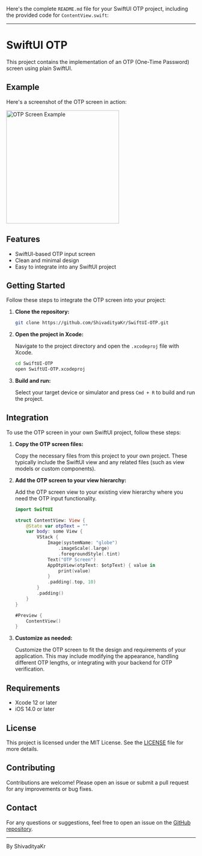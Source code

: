 Here's the complete `README.md` file for your SwiftUI OTP project, including the provided code for `ContentView.swift`:

---

# SwiftUI OTP

This project contains the implementation of an OTP (One-Time Password) screen using plain SwiftUI.

## Example

Here's a screenshot of the OTP screen in action:

<img src="https://github.com/ShivadityaKr/SwiftUI-OTP/assets/71021935/792f1874-73f7-4138-917a-e8b8df70a374" alt="OTP Screen Example" width="300"/>

## Features

- SwiftUI-based OTP input screen
- Clean and minimal design
- Easy to integrate into any SwiftUI project

## Getting Started

Follow these steps to integrate the OTP screen into your project:

1. **Clone the repository:**

   ```sh
   git clone https://github.com/ShivadityaKr/SwiftUI-OTP.git
   ```

2. **Open the project in Xcode:**

   Navigate to the project directory and open the `.xcodeproj` file with Xcode.

   ```sh
   cd SwiftUI-OTP
   open SwiftUI-OTP.xcodeproj
   ```

3. **Build and run:**

   Select your target device or simulator and press `Cmd + R` to build and run the project.

## Integration

To use the OTP screen in your own SwiftUI project, follow these steps:

1. **Copy the OTP screen files:**

   Copy the necessary files from this project to your own project. These typically include the SwiftUI view and any related files (such as view models or custom components).

2. **Add the OTP screen to your view hierarchy:**

   Add the OTP screen view to your existing view hierarchy where you need the OTP input functionality.

   ```swift
   import SwiftUI

   struct ContentView: View {
       @State var otpText = ""
       var body: some View {
           VStack {
               Image(systemName: "globe")
                   .imageScale(.large)
                   .foregroundStyle(.tint)
               Text("OTP Screen")
               AppOtpView(otpText: $otpText) { value in
                   print(value)
               }
               .padding(.top, 10)
           }
           .padding()
       }
   }

   #Preview {
       ContentView()
   }
   ```

3. **Customize as needed:**

   Customize the OTP screen to fit the design and requirements of your application. This may include modifying the appearance, handling different OTP lengths, or integrating with your backend for OTP verification.

## Requirements

- Xcode 12 or later
- iOS 14.0 or later

## License

This project is licensed under the MIT License. See the [LICENSE](LICENSE) file for more details.

## Contributing

Contributions are welcome! Please open an issue or submit a pull request for any improvements or bug fixes.

## Contact

For any questions or suggestions, feel free to open an issue on the [GitHub repository](https://github.com/ShivadityaKr/SwiftUI-OTP).

---

By ShivadityaKr
